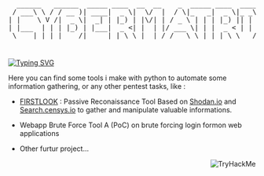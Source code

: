 <pre align="center">
  ______   ______  _____ ____  __  __    _  _____ ____  _____  __
 / ___\ \ / / __ )| ____|  _ \|  \/  |  / \|_   _|  _ \|_ _\ \/ /
| |    \ V /|  _ \|  _| | |_) | |\/| | / _ \ | | | |_) || | \  / 
| |___  | | | |_) | |___|  _ <| |  | |/ ___ \| | |  _ < | | /  \ 
 \____| |_| |____/|_____|_| \_\_|  |_/_/   \_\_| |_| \_\___/_/\_\
</pre>

<h1></h1>
<a href="https://git.io/typing-svg"><img src="https://readme-typing-svg.demolab.com?font=Fira+Code&pause=1000&color=4EB657&random=false&width=435&lines=Wake+Up%2C+NEO+!" alt="Typing SVG" /></a>
<p> Here you can find some tools i make with python to automate some information gathering, or any other pentest tasks, like :
<ul>
 <li>  <a href="#"> FIRSTLOOK</a> : Passive Reconaissance Tool Based on <a href="Shodan.io">Shodan.io</a> and <a href="search.censys.io">Search.censys.io</a> to gather and manipulate valuable informations.</p></li>
 <li> Webapp Brute Force Tool A (PoC) on brute forcing login formon web applications</p></li>
 <li>Other furtur project...</li>
</ul>
</p>

<img align="right" src="https://tryhackme-badges.s3.amazonaws.com/Marbati.png" alt="TryHackMe">



